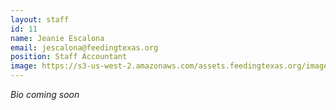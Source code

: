 ```yaml
---
layout: staff
id: 11
name: Jeanie Escalona
email: jescalona@feedingtexas.org
position: Staff Accountant
image: https://s3-us-west-2.amazonaws.com/assets.feedingtexas.org/images/staff/jeanie-escalona.JPG
---
```

*Bio coming soon*
